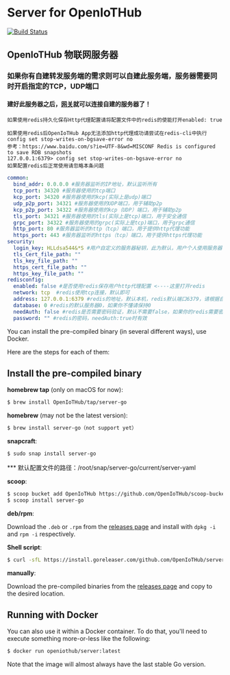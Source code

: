 # Server for OpenIoTHub
[![Build Status](https://travis-ci.com/OpenIoTHub/server-go.svg?branch=master)](https://travis-ci.com/OpenIoTHub/server-go)
## OpenIoTHub 物联网服务器

### 如果你有自建转发服务端的需求则可以自建此服务端，服务器需要同时开启指定的TCP，UDP端口
#### 建好此服务器之后，[网关](https://github.com/OpenIoTHub/gateway-go/releases )就可以连接自建的服务器了！

```
如果使用redis持久化保存Http代理配置请将配置文件中的redis的使能打开enabled: true
```
```
如果使用redis后OpenIoTHub App无法添加http代理成功请尝试在redis-cli中执行config set stop-writes-on-bgsave-error no
参考：https://www.baidu.com/s?ie=UTF-8&wd=MISCONF Redis is configured to save RDB snapshots
127.0.0.1:6379> config set stop-writes-on-bgsave-error no
如果配置redis后正常使用请忽略本条问题
```

```yaml
common:
  bind_addr: 0.0.0.0 #服务器监听的IP地址，默认监听所有
  tcp_port: 34320 #服务器使用的tcp端口
  kcp_port: 34320 #服务器使用的kcp(实际上是udp)端口
  udp_p2p_port: 34321 #服务器使用的UDP端口，用于辅助p2p
  kcp_p2p_port: 34322 #服务器使用的kcp（UDP）端口，用于辅助p2p
  tls_port: 34321 #服务器使用的tls(实际上是tcp)端口，用于安全通信
  grpc_port: 34322 #服务器使用的grpc(实际上是tcp)端口，用于grpc通信
  http_port: 80 #服务器监听的http（tcp）端口，用于提供http代理功能
  https_port: 443 #服务器监听的https（tcp）端口，用于提供https代理功能
security:
  login_key: HLLdsa544&*S #用户自定义的服务器秘钥，此为默认，用户个人使用服务器请修改
  tls_Cert_file_path: ""
  tls_key_file_path: ""
  https_cert_file_path: ""
  https_key_file_path: ""
redisconfig:
  enabled: false #是否使用redis保存用户http代理配置 <----这里打开redis
  network: tcp  #redis使用tcp连接，默认即可
  address: 127.0.0.1:6379 #redis的地址，默认本机，redis默认端口6379，请根据自己的redis配置
  database: 0 #redis的默认服务器0，如果你不懂请保持0
  needAuth: false #redis是否需要密码验证，默认不需要false，如果你的redis需要密码请将false改为true并配置下面password为redis密码
  password: "" #redis的密码，needAuth:true时有效
```

You can install the pre-compiled binary (in several different ways),
use Docker.

Here are the steps for each of them:

## Install the pre-compiled binary

**homebrew tap** (only on macOS for now):

```sh
$ brew install OpenIoTHub/tap/server-go
```

**homebrew** (may not be the latest version):

```sh
$ brew install server-go（not support yet）
```

**snapcraft**:

```sh
$ sudo snap install server-go
```
*** 默认配置文件的路径：/root/snap/server-go/current/server-yaml

**scoop**:

```sh
$ scoop bucket add OpenIoTHub https://github.com/OpenIoTHub/scoop-bucket.git
$ scoop install server-go
```

**deb/rpm**:

Download the `.deb` or `.rpm` from the [releases page][releases] and
install with `dpkg -i` and `rpm -i` respectively.

**Shell script**:

```sh
$ curl -sfL https://install.goreleaser.com/github.com/OpenIoTHub/server-go.sh | sh
```

**manually**:

Download the pre-compiled binaries from the [releases page][releases] and
copy to the desired location.

## Running with Docker

You can also use it within a Docker container. To do that, you'll need to
execute something more-or-less like the following:

```sh
$ docker run openiothub/server:latest
```

Note that the image will almost always have the last stable Go version.

[releases]: https://github.com/OpenIoTHub/server-go/releases
